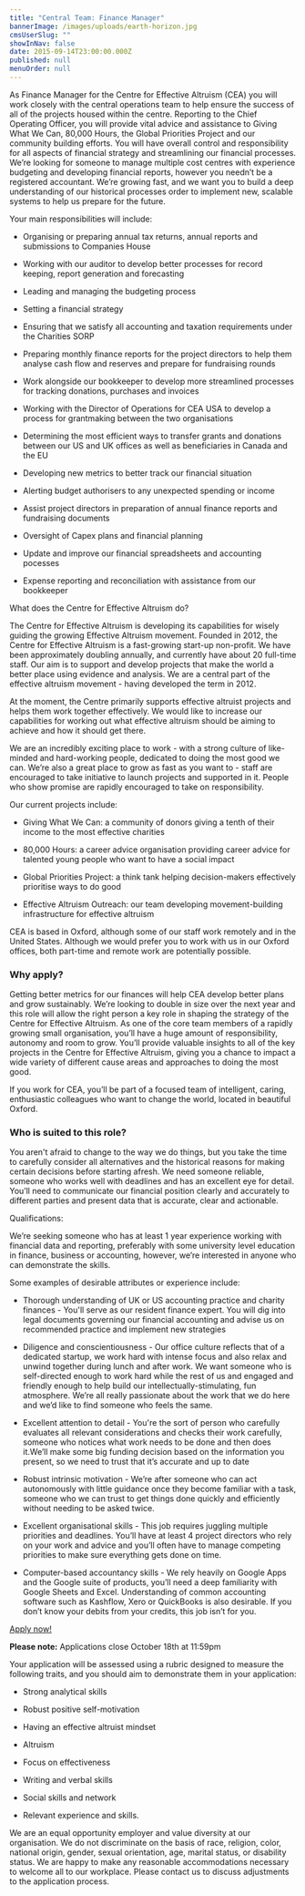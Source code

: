 ```yaml
---
title: "Central Team: Finance Manager"
bannerImage: /images/uploads/earth-horizon.jpg
cmsUserSlug: ""
showInNav: false
date: 2015-09-14T23:00:00.000Z
published: null
menuOrder: null
---
```


  As Finance Manager for the Centre for Effective Altruism (CEA) you will work closely with the central operations team to help ensure the success of all of the projects housed within the centre. Reporting to the Chief Operating Officer, you will provide vital advice and assistance to Giving What We Can, 80,000 Hours, the Global Priorities Project and our community building efforts. You will have overall control and responsibility for all aspects of financial strategy and streamlining our financial processes. We&rsquo;re looking for someone to manage multiple cost centres with experience budgeting and developing financial reports, however you needn&rsquo;t be a registered accountant. We&rsquo;re growing fast, and we want you to build a deep understanding of our historical processes order to implement new, scalable systems to help us prepare for the future.

Your main responsibilities will include:

* Organising or preparing annual tax returns, annual reports and submissions to Companies House

* Working with our auditor to develop better processes for record keeping, report generation and forecasting

* Leading and managing the budgeting process

* Setting a financial strategy

* Ensuring that we satisfy all accounting and taxation requirements under the Charities SORP

* Preparing monthly finance reports for the project directors to help them analyse cash flow and reserves and prepare for fundraising rounds

* Work alongside our bookkeeper to develop more streamlined processes for tracking donations, purchases and invoices

* Working with the Director of Operations for CEA USA to develop a process for grantmaking between the two organisations

* Determining the most efficient ways to transfer grants and donations between our US and UK offices as well as beneficiaries in Canada and the EU

* Developing new metrics to better track our financial situation

* Alerting budget authorisers to any unexpected spending or income

* Assist project directors in preparation of annual finance reports and fundraising documents

* Oversight of Capex plans and financial planning

* Update and improve our financial spreadsheets and accounting pocesses

* Expense reporting and reconciliation with assistance from our bookkeeper

  
What does the Centre for Effective Altruism do?

  
The Centre for Effective Altruism is developing its capabilities for wisely guiding the growing Effective Altruism movement. Founded in 2012, the Centre for Effective Altruism is a fast-growing start-up non-profit. We have been approximately doubling annually, and currently have about 20 full-time staff. Our aim is to support and develop projects that make the world a better place using evidence and analysis. We are a central part of the effective altruism movement - having developed the term in 2012.

  
At the moment, the Centre primarily supports effective altruist projects and helps them work together effectively. We would like to increase our capabilities for working out what effective altruism should be aiming to achieve and how it should get there.

  
We are an incredibly exciting place to work - with a strong culture of like-minded and hard-working people, dedicated to doing the most good we can. We&rsquo;re also a great place to grow as fast as you want to - staff are encouraged to take initiative to launch projects and supported in it. People who show promise are rapidly encouraged to take on responsibility.

  
Our current projects include:

* Giving What We Can: a community of donors giving a tenth of their income to the most effective charities

* 80,000 Hours: a career advice organisation providing career advice for talented young people who want to have a social impact

* Global Priorities Project: a think tank helping decision-makers effectively prioritise ways to do good

* Effective Altruism Outreach: our team developing movement-building infrastructure for effective altruism

  
CEA is based in Oxford, although some of our staff work remotely and in the United States. Although we would prefer you to work with us in our Oxford offices, both part-time and remote work are potentially possible.

   
### Why apply?

Getting better metrics for our finances will help CEA develop better plans and grow sustainably. We&rsquo;re looking to double in size over the next year and this role will allow the right person a key role in shaping the strategy of the Centre for Effective Altruism. As one of the core team members of a rapidly growing small organisation, you&rsquo;ll have a huge amount of responsibility, autonomy and room to grow. You&rsquo;ll provide valuable insights to all of the key projects in the Centre for Effective Altruism, giving you a chance to impact a wide variety of different cause areas and approaches to doing the most good.

If you work for CEA, you&rsquo;ll be part of a focused team of intelligent, caring, enthusiastic colleagues who want to change the world, located in beautiful Oxford.

### Who is suited to this role?

You aren't afraid to change to the way we do things, but you take the time to carefully consider all alternatives and the historical reasons for making certain decisions before starting afresh. We need someone reliable, someone who works well with deadlines and has an excellent eye for detail. You&rsquo;ll need to communicate our financial position clearly and accurately to different parties and present data that is accurate, clear and actionable.

Qualifications:

We&rsquo;re seeking someone who has at least 1 year experience working with financial data and reporting, preferably with some university level education in finance, business or accounting, however, we&rsquo;re interested in anyone who can demonstrate the skills.

Some examples of desirable attributes or experience include:

* Thorough understanding of UK or US accounting practice and charity finances - You'll serve as our resident finance expert. You will dig into legal documents governing our financial accounting and advise us on recommended practice and implement new strategies

* Diligence and conscientiousness - Our office culture reflects that of a dedicated startup, we work hard with intense focus and also relax and unwind together during lunch and after work. We want someone who is self-directed enough to work hard while the rest of us and engaged and friendly enough to help build our intellectually-stimulating, fun atmosphere. We&rsquo;re all really passionate about the work that we do here and we&rsquo;d like to find someone who feels the same.

* Excellent attention to detail - You're the sort of person who carefully evaluates all relevant considerations and checks their work carefully, someone who notices what work needs to be done and then does it.We&rsquo;ll make some big funding decision based on the information you present, so we need to trust that it&rsquo;s accurate and up to date

* Robust intrinsic motivation - We&rsquo;re after someone who can act autonomously with little guidance once they become familiar with a task, someone who we can trust to get things done quickly and efficiently without needing to be asked twice.

* Excellent organisational skills - This job requires juggling multiple priorities and deadlines. You&rsquo;ll have at least 4 project directors who rely on your work and advice and you&rsquo;ll often have to manage competing priorities to make sure everything gets done on time.

* Computer-based accountancy skills - We rely heavily on Google Apps and the Google suite of products, you&rsquo;ll need a deep familiarity with Google Sheets and Excel. Understanding of common accounting software such as Kashflow, Xero or QuickBooks is also desirable. If you don&rsquo;t know your debits from your credits, this job isn&rsquo;t for you.

<p class="center"><a href="https://eaglobal.typeform.com/to/nUNz0z" class="btn btn-primary btn-lg"  target="_blank"><i class="fa fa-edit"></i> Apply now!</a></p>
  
<div class="alert alert-info center"><i class="fa fa-exclamation-triangle"></i> <strong>Please note:</strong> Applications close October 18th at 11:59pm</div>  
  
Your application will be assessed using a rubric designed to measure the following traits, and you should aim to demonstrate them in your application:

* Strong analytical skills

* Robust positive self-motivation

* Having an effective altruist mindset

* Altruism

* Focus on effectiveness

* Writing and verbal skills

* Social skills and network

* Relevant experience and skills.

We are an equal opportunity employer and value diversity at our organisation. We do not discriminate on the basis of race, religion, color, national origin, gender, sexual orientation, age, marital status, or disability status. We are happy to make any reasonable accommodations necessary to welcome all to our workplace. Please contact us to discuss adjustments to the application process. 

  
  
